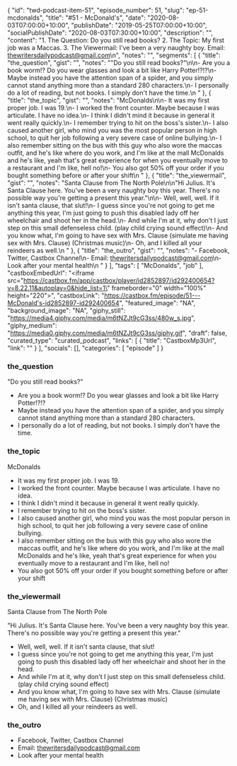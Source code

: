 {
	"id": "twd-podcast-item-51",
	"episode_number": 51,
	"slug": "ep-51-mcdonalds",
	"title": "#51 - McDonald's",
	"date": "2020-08-03T07:00:00+10:00",
	"publishDate": "2019-05-25T07:00:00+10:00",
	"socialPublishDate": "2020-08-03T07:30:00+10:00",
	"description": "",
	"content": "1. The Question: Do you still read books? 2. The Topic: My first job was a Maccas. 3. The Viewermail: I've been a very naughty boy. Email: thewritersdailypodcast@gmail.com\n",
	"notes": "",
	"segments": [
		{
			"title": "the_question",
			"gist": "",
			"notes": "\"Do you still read books?\"\n\n- Are you a book worm!? Do you wear glasses and look a bit like Harry Potter!?!?\n- Maybe instead you have the attention span of a spider, and you simply cannot stand anything more than a standard 280 characters.\n- I personally do a lot of reading, but not books. I simply don't have the time.\n      "
		},
		{
			"title": "the_topic",
			"gist": "",
			"notes": "McDonalds\n\n- It was my first proper job. I was 19.\n- I worked the front counter. Maybe because I was articulate. I have no idea.\n- I think I didn't mind it because in general it went really quickly.\n- I remember trying to hit on the boss's sister.\n- I also caused another girl, who mind you was the most popular person in high school, to quit her job following a very severe case of online bullying.\n- I also remember sitting on the bus with this guy who also wore the maccas outfit, and he's like where do you work, and I'm like at the mall McDonalds and he's like, yeah that's great experience for when you eventually move to a restaurant and I'm like, hell no!\n- You also got 50% off your order if you bought something before or after your shift\n      "
		},
		{
			"title": "the_viewermail",
			"gist": "",
			"notes": "Santa Clause from The North Pole\n\n\"Hi Julius. It's Santa Clause here. You've been a very naughty boy this year. There's no possible way you're getting a present this year.\"\n\n- Well, well, well. If it isn't santa clause, that slut!\n- I guess since you're not going to get me anything this year, I'm just going to push this disabled lady off her wheelchair and shoot her in the head.\n- And while I'm at it, why don't I just step on this small defenseless child. (play child crying sound effect)\n- And you know what, I'm going to have sex with Mrs. Clause (simulate me having sex with Mrs. Clause) (Christmas music)\n- Oh, and I killed all your reindeers as well.\n      "
		},
		{
			"title": "the_outro",
			"gist": "",
			"notes": "- Facebook, Twitter, Castbox Channel\n- Email: thewritersdailypodcast@gmail.com\n- Look after your mental health\n      "
		}
	],
	"tags": [
		"McDonalds",
		"job"
	],
	"castboxEmbedUrl": "<iframe src=\"https://castbox.fm/app/castbox/player/id2852897/id292400654?v=8.22.11&autoplay=0&hide_list=1\" frameborder=\"0\" width=\"100%\" height=\"220\"></iframe>",
	"castboxLink": "https://castbox.fm/episode/51---McDonald's-id2852897-id292400654",
	"featured_image": "NA",
	"background_image": "NA",
	"giphy_still": "https://media4.giphy.com/media/m6tNZJt9cG3ss/480w_s.jpg",
	"giphy_medium": "https://media0.giphy.com/media/m6tNZJt9cG3ss/giphy.gif",
	"draft": false,
	"curated_type": "curated_podcast",
	"links": [
		{
			"title": "CastboxMp3Url",
			"link": ""
		}
	],
	"socials": [],
	"categories": [
		"episode"
	]
}

### the_question

"Do you still read books?"

- Are you a book worm!? Do you wear glasses and look a bit like Harry Potter!?!?
- Maybe instead you have the attention span of a spider, and you simply cannot stand anything more than a standard 280 characters.
- I personally do a lot of reading, but not books. I simply don't have the time.
      
### the_topic

McDonalds

- It was my first proper job. I was 19.
- I worked the front counter. Maybe because I was articulate. I have no idea.
- I think I didn't mind it because in general it went really quickly.
- I remember trying to hit on the boss's sister.
- I also caused another girl, who mind you was the most popular person in high school, to quit her job following a very severe case of online bullying.
- I also remember sitting on the bus with this guy who also wore the maccas outfit, and he's like where do you work, and I'm like at the mall McDonalds and he's like, yeah that's great experience for when you eventually move to a restaurant and I'm like, hell no!
- You also got 50% off your order if you bought something before or after your shift
      
### the_viewermail

Santa Clause from The North Pole

"Hi Julius. It's Santa Clause here. You've been a very naughty boy this year. There's no possible way you're getting a present this year."

- Well, well, well. If it isn't santa clause, that slut!
- I guess since you're not going to get me anything this year, I'm just going to push this disabled lady off her wheelchair and shoot her in the head.
- And while I'm at it, why don't I just step on this small defenseless child. (play child crying sound effect)
- And you know what, I'm going to have sex with Mrs. Clause (simulate me having sex with Mrs. Clause) (Christmas music)
- Oh, and I killed all your reindeers as well.
      
### the_outro

- Facebook, Twitter, Castbox Channel
- Email: thewritersdailypodcast@gmail.com
- Look after your mental health
      
